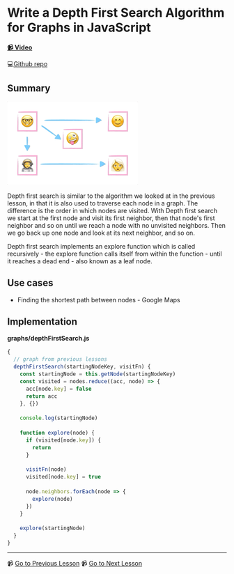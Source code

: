 # Write a Depth First Search Algorithm for Graphs in JavaScript

**[📹 Video](https://egghead.io/lessons/javascript-write-a-depth-first-search-algorithm-for-graphs-in-javascript)**

💻[Github repo](https://github.com/kyleshevlin/intro-to-data-structures-and-algorithms/blob/master/graphs/depthFirstSearch.js)

## Summary

![Depth first search algorithm](../assets/Depth-First-Search.gif)

Depth first search is similar to the algorithm we looked at in the previous lesson, in that it is also used to traverse each node in a graph. The difference is the order in which nodes are visited. With Depth first search we start at the first node and visit its first neighbor, then that node's first neighbor and so on until we reach a node with no unvisited neighbors. Then we go back up one node and look at its next neighbor, and so on.

Depth first search implements an explore function which is called recursively - the explore function calls itself from within the function - until it reaches a dead end - also known as a leaf node.

## Use cases

- Finding the shortest path between nodes - Google Maps

## Implementation

**graphs/depthFirstSearch.js**

```js
{
  // graph from previous lessons
  depthFirstSearch(startingNodeKey, visitFn) {
    const startingNode = this.getNode(startingNodeKey)
    const visited = nodes.reduce((acc, node) => {
      acc[node.key] = false
      return acc
    }, {})

    console.log(startingNode)

    function explore(node) {
      if (visited[node.key]) {
        return
      }

      visitFn(node)
      visited[node.key] = true

      node.neighbors.forEach(node => {
        explore(node)
      })
    }

    explore(startingNode)
  }
}
```

---

📹 [Go to Previous Lesson](https://egghead.io/lessons/javascript-breadth-first-javascript-search-algorithm-for-graphs)
📹 [Go to Next Lesson](https://egghead.io/lessons/javascript-tree-data-structure-in-javascript)
